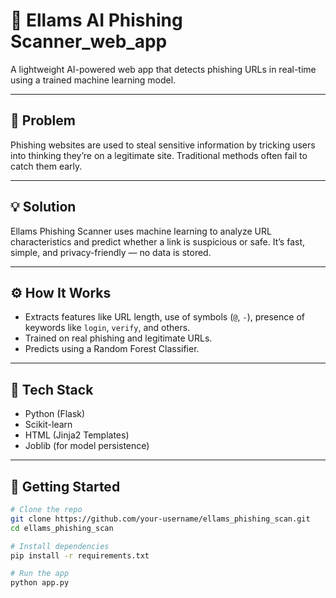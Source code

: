 # 🔐 Ellams AI Phishing Scanner_web_app

A lightweight AI-powered web app that detects phishing URLs in real-time using a trained machine learning model.

---

## 🚨 Problem

Phishing websites are used to steal sensitive information by tricking users into thinking they’re on a legitimate site. Traditional methods often fail to catch them early.

---

## 💡 Solution

Ellams Phishing Scanner uses machine learning to analyze URL characteristics and predict whether a link is suspicious or safe. It’s fast, simple, and privacy-friendly — no data is stored.

---

## ⚙️ How It Works

- Extracts features like URL length, use of symbols (`@`, `-`), presence of keywords like `login`, `verify`, and others.
- Trained on real phishing and legitimate URLs.
- Predicts using a Random Forest Classifier.

---

## 🧠 Tech Stack

- Python (Flask)
- Scikit-learn
- HTML (Jinja2 Templates)
- Joblib (for model persistence)

---

## 🚀 Getting Started

```bash
# Clone the repo
git clone https://github.com/your-username/ellams_phishing_scan.git
cd ellams_phishing_scan

# Install dependencies
pip install -r requirements.txt

# Run the app
python app.py
